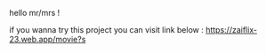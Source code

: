 hello mr/mrs !

if you wanna try this project you can visit link below : https://zaiflix-23.web.app/movie?s